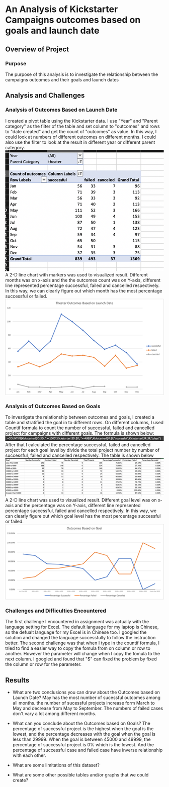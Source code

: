 # An Analysis of Kickstarter Campaigns outcomes based on goals and launch date

## Overview of Project

### Purpose
The purpose of this analysis is to investigate the relationship between the campaigns outcomes and their goals and launch dates

## Analysis and Challenges

### Analysis of Outcomes Based on Launch Date
I created a pivot table using the Kickstarter data. I use "Year" and "Parent category" as the filter of the table and set column to "outcomes" and rows to "date created" and get the count of "outcomes" as value. In this way, I could look at numbers of different outcomes on different months. I could also use the filter to look at the result in different year or different parent category. 
![Pivot_table_1](Pivot_table_1.png)
A 2-D line chart with markers was used to visualized result. Different months was on x-axis and the the outcomes count was on Y-axis, different line represented percentage successful, failed and cancelled respectively. In this way, we can clearly figure out which month has the most percentage successful or failed.
![Theater_Outcomes_vs_Launch](Theater_Outcomes_vs_Launch.png)
 
### Analysis of Outcomes Based on Goals
To investigate the relationship between outcomes and goals, I created a table and stratified the goal in to different rows. On different columns, I used Countif formula to count the number of successful, failed and cancelled project for campaigns with different goals. The formula is shown below:
![Countif_formula](Countif_formula.png)
After that I calculated the percentage successful, failed and cancelled project for each goal level by divide the total project number by number of successful, failed and cancelled respectively. The table is shown below
![outcome_goals_table](outcome_goals_table.png)
A 2-D line chart was used to visualized result. Different goal level was on x-axis and the percentage was on Y-axis, different line represented percentage successful, failed and cancelled respectively. In this way, we can clearly figure out which goal level has the most percentage successful or failed.
![Outcomes_vs_Goals](Outcomes_vs_Goals.png)

### Challenges and Difficulties Encountered
The first challenge I encountered in assignment was actually with the language setting for Excel. The default language for my laptop is Chinese, so the defualt language for my Excel is in Chinese too. I googled the solution and changed the language successfully to follow the instruction better. The second challenge was that when I type in the countif formula, I tried to find a easier way to copy the fomula from on column or row to another. However the parameter will change when I copy the fomula to the next column. I googled and found that "$" can fixed the problem by fixed the column or row for the parameter. 

## Results

- What are two conclusions you can draw about the Outcomes based on Launch Date?
May has the most number of sucessful outcomes among all months. the number of sucessful projects increase form March to May and decrease from May to September. The numbers of failed cases don't vary a lot among different months.

- What can you conclude about the Outcomes based on Goals?
The percentage of successful project is the highest when the goal is the lowest, and the percentage decreases with the goal when the goal is less than 29999. When the goal is between 45000 and 49999, the percentage of successful project is 0% which is the lowest. And the percentage of successful case and failed case have inverse relationship with each other.
- What are some limitations of this dataset?

- What are some other possible tables and/or graphs that we could create?
